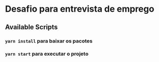 # Desafio para entrevista de emprego

## Available Scripts

### `yarn install` para baixar os pacotes

### `yarn start` para executar o projeto

